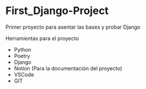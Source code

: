 # First_Django-Project

Primer proyecto para asentar las bases y probar Django

Herramientas para el proyecto

- Python
- Poetry
- Django
- Notion (Para la documentación del proyecto)
- VSCode
- GIT
